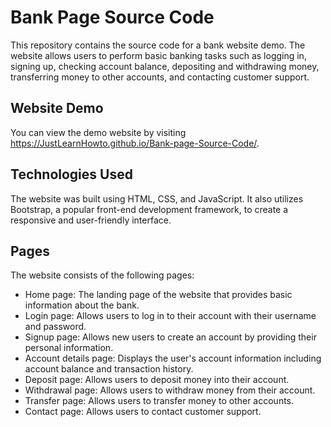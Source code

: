 # Bank Page Source Code

This repository contains the source code for a bank website demo. The website allows users to perform basic banking tasks such as logging in, signing up, checking account balance, depositing and withdrawing money, transferring money to other accounts, and contacting customer support.

## Website Demo

You can view the demo website by visiting https://JustLearnHowto.github.io/Bank-page-Source-Code/.

## Technologies Used

The website was built using HTML, CSS, and JavaScript. It also utilizes Bootstrap, a popular front-end development framework, to create a responsive and user-friendly interface.

## Pages

The website consists of the following pages:

- Home page: The landing page of the website that provides basic information about the bank.
- Login page: Allows users to log in to their account with their username and password.
- Signup page: Allows new users to create an account by providing their personal information.
- Account details page: Displays the user's account information including account balance and transaction history.
- Deposit page: Allows users to deposit money into their account.
- Withdrawal page: Allows users to withdraw money from their account.
- Transfer page: Allows users to transfer money to other accounts.
- Contact page: Allows users to contact customer support.

